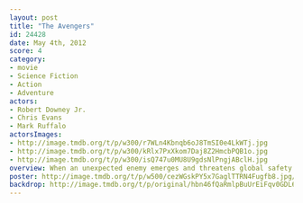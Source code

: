 ```yaml
---
layout: post
title: "The Avengers"
id: 24428
date: May 4th, 2012
score: 4
category:
- movie
- Science Fiction
- Action
- Adventure
actors:
- Robert Downey Jr.
- Chris Evans
- Mark Ruffalo
actorsImages:
- http://image.tmdb.org/t/p/w300/r7WLn4Kbnqb6oJ8TmSI0e4LkWTj.jpg
- http://image.tmdb.org/t/p/w300/kRlx7PxXkom7Daj8Z2HmcbPQB1o.jpg
- http://image.tmdb.org/t/p/w300/isQ747u0MU8U9gdsNlPngjABclH.jpg
overview: When an unexpected enemy emerges and threatens global safety and security, Nick Fury, director of the international peacekeeping agency known as S.H.I.E.L.D., finds himself in need of a team to pull the world back from the brink of disaster. Spanning the globe, a daring recruitment effort begins!
poster: http://image.tmdb.org/t/p/w500/cezWGskPY5x7GaglTTRN4Fugfb8.jpg/
backdrop: http://image.tmdb.org/t/p/original/hbn46fQaRmlpBuUrEiFqv0GDL6Y.jpg
---
```

